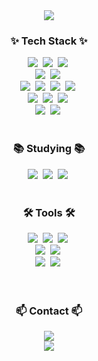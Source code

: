 <!--타이틀 부분-->
<div align="center">
 <img src="https://capsule-render.vercel.app/api?type=waving&color=auto&height=300&section=header&text=SeoYeong%20Kim&fontSize=90&fontAlign=60&desc=Backend_Developer&descSize=30&descAlign=80&descAlignY=70" />
</div>

<!--내용 부분-->
<h3 align="center">✨ Tech Stack ✨</h3>
<div align="center">
  <img src="https://img.shields.io/badge/Java-055b80.svg?style=for-the-badge&logo=Java&logoColor=white" />&nbsp
  <img src="https://img.shields.io/badge/springboot-6DB33F.svg?style=for-the-badge&logo=springboot&logoColor=white" />&nbsp
  <img src="https://img.shields.io/badge/netty-59666C.svg?style=for-the-badge&logo=mybatis&logoColor=white" />&nbsp
</div>
<div align="center"> 
  <img src="https://img.shields.io/badge/apachemaven-C71A36.svg?style=for-the-badge&logo=apachemaven&logoColor=white" />&nbsp
  <img src="https://img.shields.io/badge/gradle-02303A.svg?style=for-the-badge&logo=gradle&logoColor=white" />&nbsp
</div>
<div align="center"> 
  <img src="https://img.shields.io/badge/mysql-4479A1.svg?style=for-the-badge&logo=mysql&logoColor=white" />&nbsp
  <img src="https://img.shields.io/badge/mariadb-003545.svg?style=for-the-badge&logo=mariadb&logoColor=white" />&nbsp
  <img src="https://img.shields.io/badge/hibernate-59666C.svg?style=for-the-badge&logo=hibernate&logoColor=white" />&nbsp
  <img src="https://img.shields.io/badge/mybatis-C71A36.svg?style=for-the-badge&logo=mybatis&logoColor=white" />&nbsp
</div>
<div align="center">
  <img src="https://img.shields.io/badge/javascript-F7DF1E.svg?style=for-the-badge&logo=javascript&logoColor=20232a" />&nbsp
  <img src="https://img.shields.io/badge/html5-E34F26.svg?style=for-the-badge&logo=html5&logoColor=white" />&nbsp
  <img src="https://img.shields.io/badge/css3-1572B6.svg?style=for-the-badge&logo=css3&logoColor=white" />&nbsp
</div>

<div align="center">
  <img src="https://img.shields.io/badge/apachemaven-C71A36.svg?style=for-the-badge&logo=apachemaven&logoColor=white" />&nbsp
  <img src="https://img.shields.io/badge/gradle-02303A.svg?style=for-the-badge&logo=gradle&logoColor=white" />&nbsp
</div>
<br>

<h3 align="center">📚 Studying 📚</h3>
<div align="center">
  <img src="https://img.shields.io/badge/netty-59666C.svg?style=for-the-badge&logo=mybatis&logoColor=white" />&nbsp
  <img src="https://img.shields.io/badge/redis-DC382D.svg?style=for-the-badge&logo=redis&logoColor=white" />&nbsp
  <img src="https://img.shields.io/badge/docker-2496ED?style=for-the-badge&logo=docker&logoColor=white" />&nbsp
 
</div>

<br>

<h3 align="center">🛠 Tools 🛠</h3>
<div align="center">
  <img src="https://img.shields.io/badge/apachejmeter-D22128.svg?style=for-the-badge&logo=apachejmeter&logoColor=white" />&nbsp
  <img src="https://img.shields.io/badge/git-F05033.svg?style=for-the-badge&logo=git&logoColor=white" />&nbsp
  <img src="https://img.shields.io/badge/gitlab-ff862f.svg?style=for-the-badge&logo=gitlab&logoColor=white" />&nbsp
  <br>
 <div align="center">
  <img src="https://img.shields.io/badge/amazons3-569A31?style=for-the-badge&logo=amazons3&logoColor=ffdd54" />&nbsp
  <img src="https://img.shields.io/badge/amazonRDS-527FFF.svg?style=for-the-badge&logo=amazonRDS&logoColor=white" />&nbsp
 </div>
  <img src="https://img.shields.io/badge/GithubActions-2088FF.svg?style=for-the-badge&logo=GithubActions&logoColor=white" />&nbsp
  <img src="https://img.shields.io/badge/Notion-F3F3F3.svg?style=for-the-badge&logo=notion&logoColor=black" />&nbsp
</div>

<div align="center">
</div>

<br>

<div align="center">
  
</div>

<br>

<h3 align="center">📫 Contact 📫</h3>
<div align="center">
  <a href="https://amungstudy.tistory.com/">
    <img src="https://img.shields.io/badge/BLOG-8A2BE2?style=for-the-badge"/>
  </a>
</div>
<div align="center">
  <a href="mailto:gtd8983@gmail.com">
    <img
      src="https://img.shields.io/badge/gtd8983@gmail.com-D14836?style=for-the-badge&logo=gmail&logoColor=white"/>
  </a>
</div>
